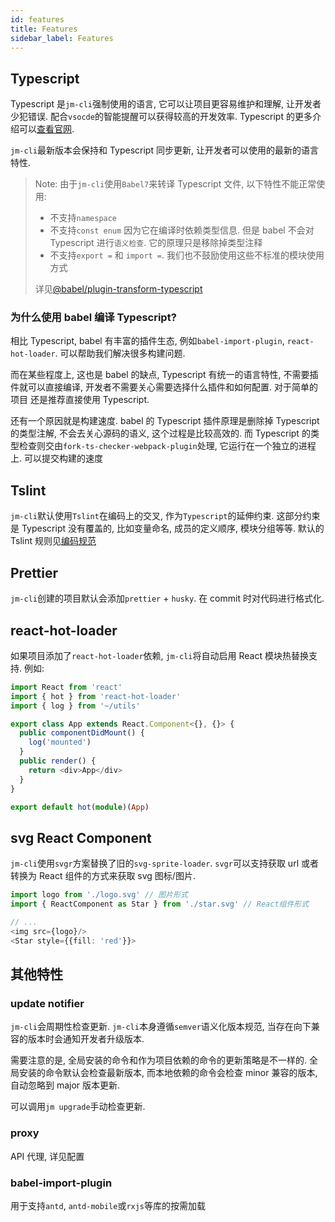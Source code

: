 ```yaml
---
id: features
title: Features
sidebar_label: Features
---
```


## Typescript

Typescript 是`jm-cli`强制使用的语言, 它可以让项目更容易维护和理解, 让开发者少犯错误.
配合`vsocde`的智能提醒可以获得较高的开发效率. Typescript 的更多介绍可以[查看官网](https://www.typescriptlang.org).

`jm-cli`最新版本会保持和 Typescript 同步更新, 让开发者可以使用的最新的语言特性.

> Note: 由于`jm-cli`使用`Babel7`来转译 Typescript 文件, 以下特性不能正常使用:
>
> - 不支持`namespace`
> - 不支持`const enum` 因为它在编译时依赖类型信息. 但是 babel 不会对 Typescript 进行`语义检查`. 它的原理只是移除掉类型注释
> - 不支持`export =` 和 `import =`. 我们也不鼓励使用这些不标准的模块使用方式
>
> 详见[@babel/plugin-transform-typescript](https://babeljs.io/docs/en/babel-plugin-transform-typescript)

### 为什么使用 babel 编译 Typescript?

相比 Typescript, babel 有丰富的插件生态, 例如`babel-import-plugin`, `react-hot-loader`. 可以帮助我们解决很多构建问题.

而在某些程度上, 这也是 babel 的缺点, Typescript 有统一的语言特性, 不需要插件就可以直接编译, 开发者不需要关心需要选择什么插件和如何配置. 对于简单的项目
还是推荐直接使用 Typescript.

还有一个原因就是构建速度. babel 的 Typescript 插件原理是删除掉 Typescript 的类型注解, 不会去关心源码的语义, 这个过程是比较高效的.
而 Typescript 的类型检查则交由`fork-ts-checker-webpack-plugin`处理, 它运行在一个独立的进程上. 可以提交构建的速度

## Tslint

`jm-cli`默认使用`Tslint`在编码上的交叉, 作为`Typescript`的延伸约束. 这部分约束是 Typescript 没有覆盖的, 比如变量命名, 成员的定义顺序,
模块分组等等. 默认的 Tslint 规则见[编码规范]()

## Prettier

`jm-cli`创建的项目默认会添加`prettier` + `husky`. 在 commit 时对代码进行格式化.

## react-hot-loader

如果项目添加了`react-hot-loader`依赖, `jm-cli`将自动启用 React 模块热替换支持. 例如:

```typescript
import React from 'react'
import { hot } from 'react-hot-loader'
import { log } from '~/utils'

export class App extends React.Component<{}, {}> {
  public componentDidMount() {
    log('mounted')
  }
  public render() {
    return <div>App</div>
  }
}

export default hot(module)(App)
```

## svg React Component

`jm-cli`使用`svgr`方案替换了旧的`svg-sprite-loader`. `svgr`可以支持获取 url 或者转换为 React 组件的方式来获取 svg 图标/图片.

```typescript
import logo from './logo.svg' // 图片形式
import { ReactComponent as Star } from './star.svg' // React组件形式

// ...
<img src={logo}/>
<Star style={{fill: 'red'}}>
```

## 其他特性

### update notifier

`jm-cli`会周期性检查更新. `jm-cli`本身遵循`semver`语义化版本规范, 当存在向下兼容的版本时会通知开发者升级版本.

需要注意的是, 全局安装的命令和作为项目依赖的命令的更新策略是不一样的. 全局安装的命令默认会检查最新版本, 而本地依赖的命令会检查 minor 兼容的版本,
自动忽略到 major 版本更新.

可以调用`jm upgrade`手动检查更新.

### proxy

API 代理, 详见配置

### babel-import-plugin

用于支持`antd`, `antd-mobile`或`rxjs`等库的按需加载
